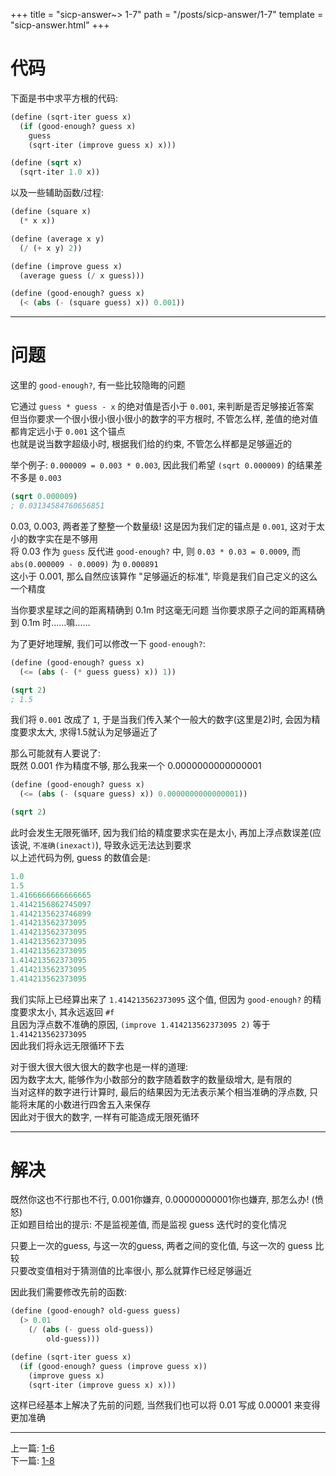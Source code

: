 +++
title =  "sicp-answer~> 1-7"
path = "/posts/sicp-answer/1-7"
template = "sicp-answer.html"
+++

# 代码

下面是书中求平方根的代码:

```scheme
(define (sqrt-iter guess x)
  (if (good-enough? guess x)
    guess
    (sqrt-iter (improve guess x) x)))

(define (sqrt x)
  (sqrt-iter 1.0 x))
```

以及一些辅助函数/过程:

```scheme
(define (square x)
  (* x x))

(define (average x y)
  (/ (+ x y) 2))

(define (improve guess x)
  (average guess (/ x guess)))

(define (good-enough? guess x)
  (< (abs (- (square guess) x)) 0.001))
```

- - - 

# 问题

这里的 `good-enough?`, 有一些比较隐晦的问题  

它通过 `guess * guess - x` 的绝对值是否小于 `0.001`, 来判断是否足够接近答案  
但当你要求一个很小很小很小很小的数字的平方根时, 不管怎么样, 差值的绝对值都肯定远小于 `0.001` 这个锚点  
也就是说当数字超级小时, 根据我们给的约束, 不管怎么样都是足够逼近的  

举个例子: `0.000009 = 0.003 * 0.003`, 因此我们希望 `(sqrt 0.000009)` 的结果差不多是 `0.003`  

```scheme
(sqrt 0.000009)
; 0.03134584760656851
```

0.03, 0.003, 两者差了整整一个数量级! 这是因为我们定的锚点是 `0.001`, 这对于太小的数字实在是不够用  
将 0.03 作为 `guess` 反代进 `good-enough?` 中, 则 `0.03 * 0.03 = 0.0009`, 而 `abs(0.000009 - 0.0009)` 为 `0.000891`  
这小于 0.001, 那么自然应该算作 "足够逼近的标准", 毕竟是我们自己定义的这么一个精度  

当你要求星球之间的距离精确到 0.1m 时这毫无问题
当你要求原子之间的距离精确到 0.1m 时......嘛......

为了更好地理解, 我们可以修改一下 `good-enough?`:  

```scheme
(define (good-enough? guess x)
  (<= (abs (- (* guess guess) x)) 1))

(sqrt 2)
; 1.5
```
我们将 `0.001` 改成了 `1`, 于是当我们传入某个一般大的数字(这里是2)时, 会因为精度要求太大, 求得1.5就认为足够逼近了  

那么可能就有人要说了:  
既然 0.001 作为精度不够, 那么我来一个 0.0000000000000001  

```scheme
(define (good-enough? guess x)
  (<= (abs (- (square guess) x)) 0.0000000000000001))

(sqrt 2)
```

此时会发生无限死循环, 因为我们给的精度要求实在是太小, 再加上浮点数误差(应该说, `不准确(inexact)`), 导致永远无法达到要求  
以上述代码为例, guess 的数值会是:  

```scheme
1.0
1.5
1.4166666666666665
1.4142156862745097
1.4142135623746899
1.414213562373095
1.414213562373095
1.414213562373095
1.414213562373095
1.414213562373095
1.414213562373095
1.414213562373095
```

我们实际上已经算出来了 `1.414213562373095` 这个值, 但因为 `good-enough?` 的精度要求太小, 其永远返回 `#f`  
且因为浮点数不准确的原因, `(improve 1.414213562373095 2)` 等于 `1.414213562373095`  
因此我们将永远无限循环下去  

对于很大很大很大很大的数字也是一样的道理:  
因为数字太大, 能够作为小数部分的数字随着数字的数量级增大, 是有限的  
当对这样的数字进行计算时, 最后的结果因为无法表示某个相当准确的浮点数, 只能将末尾的小数进行四舍五入来保存  
因此对于很大的数字, 一样有可能造成无限死循环  

- - -

# 解决

既然你这也不行那也不行, 0.001你嫌弃, 0.00000000001你也嫌弃, 那怎么办! (愤怒)  
正如题目给出的提示: 不是监视差值, 而是监视 guess 迭代时的变化情况  

只要上一次的guess, 与这一次的guess, 两者之间的变化值, 与这一次的 guess 比较  
只要改变值相对于猜测值的比率很小, 那么就算作已经足够逼近  

因此我们需要修改先前的函数:  

```scheme
(define (good-enough? old-guess guess)
  (> 0.01
    (/ (abs (- guess old-guess))
        old-guess)))

(define (sqrt-iter guess x)
  (if (good-enough? guess (improve guess x))
    (improve guess x)
    (sqrt-iter (improve guess x) x)))
```

这样已经基本上解决了先前的问题, 当然我们也可以将 0.01 写成 0.00001 来变得更加准确  

- - -

上一篇: [1-6](/posts/sicp-answer/1-6)  
下一篇: [1-8](/posts/sicp-answer/1-8)
